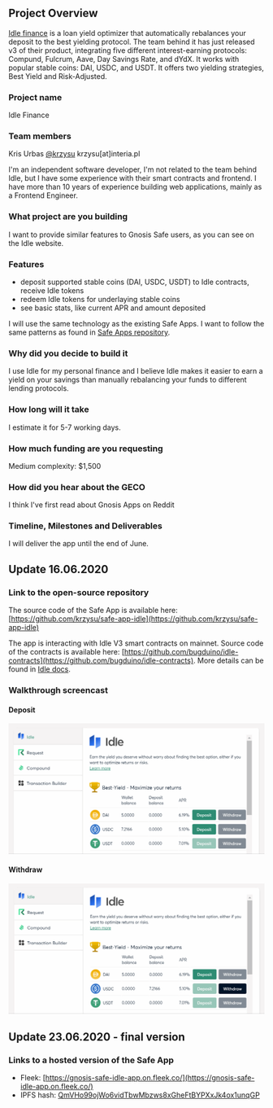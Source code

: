 ## Project Overview

[Idle finance](https://idle.finance/#/) is a loan yield optimizer that automatically rebalances your deposit to the best yielding protocol. The team behind it has just released v3 of their product, integrating five different interest-earning protocols: Compund, Fulcrum, Aave, Day Savings Rate, and dYdX. It works with popular stable coins: DAI, USDC, and USDT. It offers two yielding strategies, Best Yield and Risk-Adjusted.

### Project name

Idle Finance

### Team members

Kris Urbas [@krzysu](https://twitter.com/krzysu) krzysu[at]interia.pl

I'm an independent software developer, I'm not related to the team behind Idle, but I have some experience with their smart contracts and frontend. I have more than 10 years of experience building web applications, mainly as a Frontend Engineer.

### What project are you building

I want to provide similar features to Gnosis Safe users, as you can see on the Idle website.

### Features

- deposit supported stable coins (DAI, USDC, USDT) to Idle contracts, receive Idle tokens
- redeem Idle tokens for underlaying stable coins
- see basic stats, like current APR and amount deposited

I will use the same technology as the existing Safe Apps. I want to follow the same patterns as found in [Safe Apps repository](https://github.com/gnosis/safe-react-apps).

### Why did you decide to build it

I use Idle for my personal finance and I believe Idle makes it easier to earn a yield on your savings than manually rebalancing your funds to different lending protocols.

### How long will it take

I estimate it for 5-7 working days.

### How much funding are you requesting

Medium complexity: \$1,500

### How did you hear about the GECO

I think I've first read about Gnosis Apps on Reddit

### Timeline, Milestones and Deliverables

I will deliver the app until the end of June.

## Update 16.06.2020

### Link to the open-source repository

The source code of the Safe App is available here: [https://github.com/krzysu/safe-app-idle](https://github.com/krzysu/safe-app-idle)

The app is interacting with Idle V3 smart contracts on mainnet. Source code of the contracts is available here: [https://github.com/bugduino/idle-contracts](https://github.com/bugduino/idle-contracts). More details can be found in [Idle docs](https://developers.idle.finance/contracts-and-codebase).

### Walkthrough screencast

#### Deposit

![Deposit demo](./idle-deposit.gif)

#### Withdraw

![Withdraw demo](./idle-withdraw.gif)

## Update 23.06.2020 - final version

### Links to a hosted version of the Safe App

- Fleek: [https://gnosis-safe-idle-app.on.fleek.co/](https://gnosis-safe-idle-app.on.fleek.co/)
- IPFS hash: [QmVHo99ojWo6vidTbwMbzws8xGheFtBYPXxJk4ox1unqGP](https://ipfs.fleek.co/ipfs/QmVHo99ojWo6vidTbwMbzws8xGheFtBYPXxJk4ox1unqGP/)
